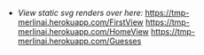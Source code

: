 

- *View static svg renders over here:*
https://tmp-merlinai.herokuapp.com/FirstView
https://tmp-merlinai.herokuapp.com/HomeView
https://tmp-merlinai.herokuapp.com/Guesses
